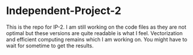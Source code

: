 # Independent-Project-2
This is the repo for IP-2. I am still working on the code files as they are not optimal but these versions are quite readable is what I feel. Vectorization and efficient computing remains which I am working on. You might have to wait for sometime to get the results.

